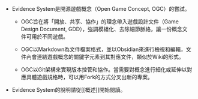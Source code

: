 - Evidence System是開源遊戲概念（Open Game Concept, OGC）的嘗試。

	- OGC旨在將「開放、共享、協作」的理念帶入遊戲設計文件（Game Design Document, GDD），強調模組化、去除細節脈絡，讓一份概念文件可用於不同遊戲。

	- OGC以Markdown為文件檔案格式，並以Obsidian來進行檢視和編輯，文件內會連結遊戲概念的關鍵字元素到其對應文件，類似於Wiki的形式。
	
	- OGC以Git架構來實現版本控管和協作。當需要對概念進行細化或延伸以對應具體遊戲規格時，可以用Fork的方式分叉出新的專案。

-  Evidence System的說明請從[[概述]]開始閱讀。